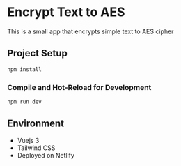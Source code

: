 # Encrypt Text to AES

This is a small app that encrypts simple text to AES cipher


## Project Setup

```sh
npm install
```
### Compile and Hot-Reload for Development

```sh
npm run dev
```

## Environment

- Vuejs 3
- Tailwind CSS
- Deployed on Netlify
